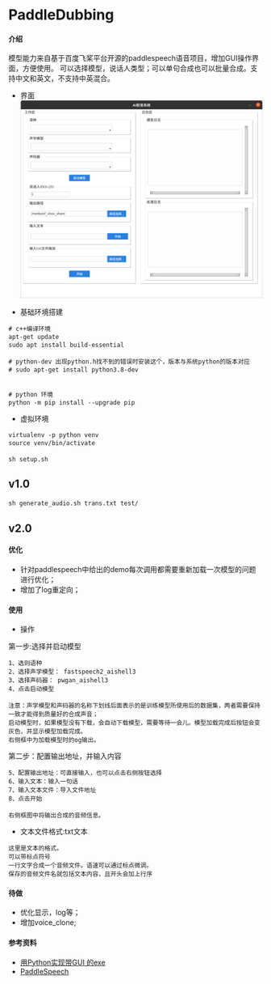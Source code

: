 # PaddleDubbing

#### 介绍
模型能力来自基于百度飞桨平台开源的paddlespeech语音项目，增加GUI操作界面，方便使用。
可以选择模型，说话人类型；可以单句合成也可以批量合成。支持中文和英文，不支持中英混合。

- 界面
![](pic/gui.png)

- 基础环境搭建

```
# c++编译环境
apt-get update
sudo apt install build-essential

# python-dev 出现python.h找不到的错误时安装这个，版本与系统python的版本对应
# sudo apt-get install python3.8-dev


# python 环境
python -m pip install --upgrade pip
```

- 虚拟环境

```commandline
virtualenv -p python venv
source venv/bin/activate

sh setup.sh
```


## v1.0

```
sh generate_audio.sh trans.txt test/
```

## v2.0

#### 优化

- 针对paddlespeech中给出的demo每次调用都需要重新加载一次模型的问题进行优化；
- 增加了log重定向；

#### 使用



- 操作

第一步:选择并启动模型
```
1、选则语种
2、选择声学模型： fastspeech2_aishell3
3、选择声码器： pwgan_aishell3
4、点击启动模型

注意：声学模型和声码器的名称下划线后面表示的是训练模型所使用后的数据集，两者需要保持一致才能得到质量好的合成声音；
启动模型时，如果模型没有下载，会自动下载模型，需要等待一会儿。模型加载完成后按钮会变灰色，并显示模型加载完成。
右侧框中为加载模型时的og输出。
```

第二步：配置输出地址，并输入内容
```
5、配置输出地址：可直接输入，也可以点击右侧按钮选择
6、输入文本：输入一句话
7、输入文本文件：导入文件地址
8、点击开始

右侧框图中将输出合成的音频信息。
```

- 文本文件格式:txt文本

```
这里是文本的格式。
可以带标点符号
一行文字合成一个音频文件。语速可以通过标点微调。
保存的音频文件名就包括文本内容，且开头会加上行序
```

#### 待做

- 优化显示，log等；
- 增加voice_clone;


#### 参考资料

- [用Python实现带GUI 的exe](https://blog.csdn.net/miffy2017may/article/details/103391855)
- [PaddleSpeech](https://github.com/PaddlePaddle/PaddleSpeech)

